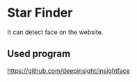 # Star Finder
It can detect face on the website.

## Used program
https://github.com/deepinsight/insightface
